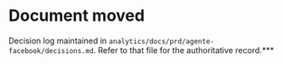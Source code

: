 # Document moved

Decision log maintained in `analytics/docs/prd/agente-facebook/decisions.md`.
Refer to that file for the authoritative record.***
